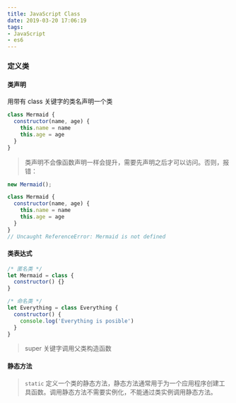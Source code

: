 ```yaml
---
title: JavaScript Class
date: 2019-03-20 17:06:19
tags:
- JavaScript
- es6
---
```

### 定义类
#### 类声明
用带有 class 关键字的类名声明一个类
```JavaScript
class Mermaid {
  constructor(name, age) {
    this.name = name
    this.age = age
  }
}
```
> 类声明不会像函数声明一样会提升，需要先声明之后才可以访问。否则，报错：

```JavaScript
new Mermaid();

class Mermaid {
  constructor(name, age) {
    this.name = name
    this.age = age
  }
}
// Uncaught ReferenceError: Mermaid is not defined
```
#### 类表达式
```JavaScript
/* 匿名类 */
let Mermaid = class {
  constructor() {}
}

/* 命名类 */
let Everything = class Everything {
  constructor() {
    console.log('Everything is posible')
  }
}
```
> super 关键字调用父类构造函数
#### 静态方法
> `static` 定义一个类的静态方法，静态方法通常用于为一个应用程序创建工具函数。调用静态方法不需要实例化，不能通过类实例调用静态方法。
